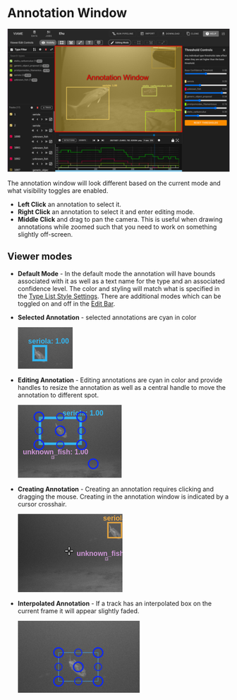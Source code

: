 # Annotation Window

![Annotaton View Hightlight](images/UIView/AnnotationViewHighlight.png)

The annotation window will look different based on the current mode and what visibility toggles are enabled.

* **Left Click** an annotation to select it.
* **Right Click** an annotation to select it and enter editing mode.
* **Middle Click** and drag to pan the camera.  This is useful when drawing annotations while zoomed such that you need to work on something slightly off-screen.

## Viewer modes

* **Default Mode** - In the default mode the annotation will have bounds associated with it as well as a text name for the type and an associated confidence level.  The color and styling will match what is specified in the [Type List Style Settings](UI-Type-List.md).  There are additional modes which can be toggled on and off in the [Edit Bar](UI-Navigation-Editing-Bar.md).

* **Selected Annotation** - selected annotations are cyan in color

    ![Track Selected Mode](images/TrackSelectedMode.png)

* **Editing Annotation** - Editing annotations are cyan in color and provide handles to resize the annotation as well as a central handle to move the annotation to different spot.

    ![Track Edit Mode](images/TrackEditMode.png)

* **Creating Annotation** - Creating an annotation requires clicking and dragging the mouse.  Creating in the annotation window is indicated by a cursor crosshair.
    
    ![Track Creation Crosshair](images/TrackCreationCrosshair.png)

* **Interpolated Annotation** - If a track has an interpolated box on the current frame it will appear slightly faded.
    
    ![Interpolated Editing](images/InterpolatedEditing.png)
